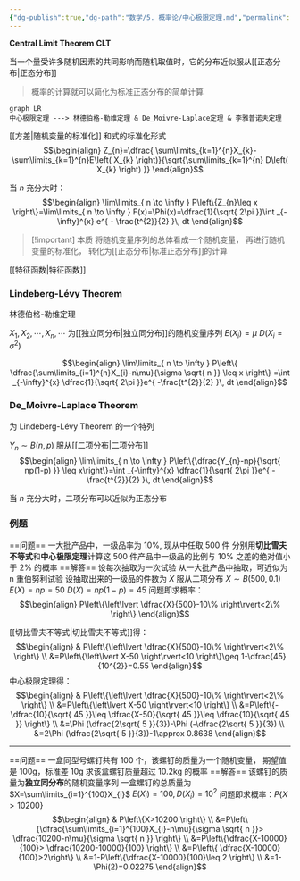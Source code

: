 ```yaml
---
{"dg-publish":true,"dg-path":"数学/5. 概率论/中心极限定理.md","permalink":"/数学/5. 概率论/中心极限定理/","dgPassFrontmatter":true,"noteIcon":"","created":"2024-05-21T15:20:27.901+08:00","updated":"2025-04-14T11:45:16.130+08:00"}
---
```


**Central Limit Theorem**     **CLT**

当一个量受许多随机因素的共同影响而随机取值时，它的分布近似服从[[正态分布\|正态分布]]
>概率的计算就可以简化为标准正态分布的简单计算


```mermaid
graph LR
中心极限定理 ---> 林德伯格-勒维定理 & De_Moivre-Laplace定理 & 李雅普诺夫定理
```
[[方差\|随机变量的标准化]]
和式的标准化形式
$$\begin{align}
Z_{n}=\dfrac{ \sum\limits_{k=1}^{n}X_{k}-\sum\limits_{k=1}^{n}E\left( X_{k} \right)}{\sqrt{\sum\limits_{k=1}^{n} D\left( X_{k} \right) }}
\end{align}$$

当 $n$ 充分大时：
$$\begin{align}
\lim\limits_{ n \to \infty } P\left\{Z_{n}\leq x \right\}=\lim\limits_{ n \to \infty } F(x)=\Phi(x)=\dfrac{1}{\sqrt{ 2\pi }}\int _{-\infty}^{x} e^{ - \frac{t^{2}}{2} }\, dt
\end{align}$$

>[!important] 本质
>将随机变量序列的总体看成一个随机变量，
>再进行随机变量的标准化，
>转化为[[正态分布\|标准正态分布]]的计算


[[特征函数\|特征函数]]
### Lindeberg-Lévy Theorem
林德伯格-勒维定理

$X_{1},X_{2},\cdots,X_{n},\cdots$ 为[[独立同分布\|独立同分布]]的随机变量序列
$E(X_{i})=\mu$   $D(X_{i}=\sigma^{2})$  

$$\begin{align}
\lim\limits_{ n \to \infty } P\left\{ \dfrac{\sum\limits_{i=1}^{n}X_{i}-n\mu}{\sigma \sqrt{ n }} \leq x \right\} =\int _{-\infty}^{x} \dfrac{1}{\sqrt{ 2\pi }}e^{ -\frac{t^{2}}{2} }\, dt
\end{align}$$

### De_Moivre-Laplace Theorem
为 Lindeberg-Lévy Theorem 的一个特列

$Y_{n}\sim B(n,p)$ 服从[[二项分布\|二项分布]]
$$\begin{align}
\lim\limits_{ n \to \infty } P\left\{\dfrac{Y_{n}-np}{\sqrt{ np(1-p) }} \leq x\right\}=\int _{-\infty}^{x} \dfrac{1}{\sqrt{ 2\pi }}e^{ -\frac{t^{2}}{2} }\, dt
\end{align}$$

当 $n$ 充分大时，二项分布可以近似为正态分布
### 例题

==问题==
一大批产品中，一级品率为 $10\%$, 现从中任取 500 件
分别用**切比雪夫不等式**和**中心极限定理**计算这 500 件产品中一级品的比例与 $10\%$ 之差的绝对值小于 $2\%$ 的概率
==解答==
设每次抽取为一次试验
从一大批产品中抽取，可近似为 n 重伯努利试验
设抽取出来的一级品的件数为 $X$
服从二项分布 $X\sim B(500,0.1)$
$E(X)=np=50$    $D(X)=np(1-p)=45$
问题即求概率：
$$\begin{align}
P\left\{\left\lvert  \dfrac{X}{500}-10\% \right\rvert<2\% \right\} 
\end{align}$$


[[切比雪夫不等式\|切比雪夫不等式]]得：
$$\begin{align}
 & P\left\{\left\lvert  \dfrac{X}{500}-10\% \right\rvert<2\% \right\} \\
&=P\left\{\left\lvert  X-50 \right\rvert<10 \right\}\geq 1-\dfrac{45}{10^{2}}=0.55
\end{align}$$
中心极限定理得：
$$\begin{align}
 & P\left\{\left\lvert  \dfrac{X}{500}-10\% \right\rvert<2\% \right\} \\
&=P\left\{\left\lvert  X-50 \right\rvert<10 \right\} \\
&=P\left\{-\dfrac{10}{\sqrt{ 45 }}\leq \dfrac{X-50}{\sqrt{ 45 }}\leq \dfrac{10}{\sqrt{ 45 }} \right\} \\
&=\Phi (\dfrac{2\sqrt{ 5 }}{3})-\Phi (-\dfrac{2\sqrt{ 5 }}{3}) \\
&=2\Phi (\dfrac{2\sqrt{ 5 }}{3})-1\approx 0.8638
\end{align}$$
***

==问题==
一盒同型号螺钉共有 100 个，该螺钉的质量为一个随机变量，
期望值是 100g，标准差 10g
求该盒螺钉质量超过 10.2kg 的概率
==解答==
该螺钉的质量为**独立同分布**的随机变量序列
一盒螺钉的总质量为 $X=\sum\limits_{i=1}^{100}X_{i}$
$E(X_{i})=100,D(X_{i})=10^{2}$
问题即求概率：$P\left\{X>10200 \right\}$
$$\begin{align}
 & P\left\{X>10200 \right\} \\
&=P\left\{\dfrac{\sum\limits_{i=1}^{100}X_{i}-n\mu}{\sigma \sqrt{ n }}> \dfrac{10200-n\mu}{\sigma \sqrt{ n }} \right\} \\
&=P\left\{\dfrac{X-10000}{100}> \dfrac{10200-10000}{100} \right\} \\
&=P\left\{ \dfrac{X-10000}{100}>2\right\} \\
&=1-P\left\{\dfrac{X-10000}{100}\leq 2 \right\} \\
&=1-\Phi(2)=0.02275
\end{align}$$

